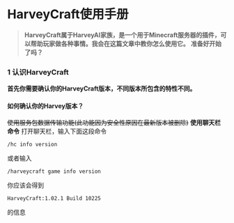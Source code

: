 # HarveyCraft使用手册
> **HarveyCraft属于HarveyAI家族，是一个用于Minecraft服务器的插件，可以帮助玩家做各种事情。我会在这篇文章中教你怎么使用它。**
> **准备好开始了吗？**

### 1 认识HarveyCraft
**首先你需要确认你的HarveyCraft版本，不同版本所包含的特性不同。**
#### 如何确认你的Harvey版本？
~~使用服务包数据传输功能(此功能因为安全性原因在最新版本被删除)~~
**使用聊天栏命令**
打开聊天栏，输入下面这段命令

	/hc info version

或者输入

	/harveycraft game info version

你应该会得到

	HarveyCraft:1.02.1 Build 10225

的信息
